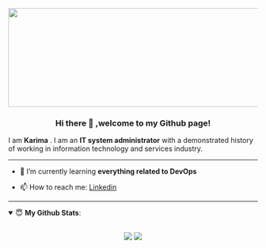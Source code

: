 <img src="https://spsoftindia.com/wp-content/themes/spsoft/images/services-cloud-devops/banner-cloud-devops-service.jpg" width="900" height="200">

<h3 align="center">Hi there 👋 ,welcome to my Github page! </h3>

I am **Karima** . I am an  **IT system administrator** with a demonstrated history of working in information technology and services industry. 

---------------------------------------------------------------------------------------------------------------

- 🌱 I’m currently learning **everything related to DevOps**

- 📫 How to reach me:
  [Linkedin](http://www.linkedin.com/in/karimasadat)
  
---------------------------------------------------------------------------------------------------------------

<details open>
 <summary> 😇 <b>My Github Stats</b>: </summary>

<br>

<p align = "center">
  <img src = "https://github-readme-stats.vercel.app/api?username=Kari-sad&show_icons=true&theme=tokyonight&line_height=27">
  <img src = "https://github-readme-stats.vercel.app/api/top-langs/?username=Kari-sad&hide=css,java,html&theme=tokyonight">
</p>

</details>

<!--
**Kari-sad/Kari-sad** is a ✨ _special_ ✨ repository because its `README.md` (this file) appears on your GitHub profile.

Here are some ideas to get you started:

- 🔭 I’m currently working on my Data science and ML portfolio
- 🌱 I’m currently learning ...
- 👯 I’m looking to collaborate on ...
- 🤔 I’m looking for help with ...
- 💬 Ask me about ...
- 📫 How to reach me: ...
- 😄 Pronouns: ...
- ⚡ Fun fact: ...
-->
